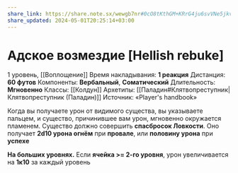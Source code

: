 ```yaml
---
share_link: https://share.note.sx/wewgb7nr#0cO8tKthGM+KRrG4ju6svVNe5jkvBabmXOFazU8gBZ4
share_updated: 2024-05-01T20:25:14+03:00
---
```

# Адское возмездие [Hellish rebuke]
1 уровень, [[Воплощение]]
Время накладывания: **1 реакция**
Дистанция: **60 футов**
Компоненты: **Вербальный**, **Соматический**
Длительность: **Мгновенно**
Классы: [[Колдун]]
Архетипы: [[Паладин#Клятвопреступник|Клятвопреступник (Паладин)]]
Источник: «Player's handbook»

Когда вы получаете урон от видимого существа, вы указываете пальцем, и существо, причинившее вам урон, мгновенно окружается пламенем. Существо должно совершить **спасбросок Ловкости**. Оно получает **2d10 урона огнём** при **провале**, или **половину урона** при **успехе**

**На больших уровнях.** Если **ячейка >= 2-го уровня**, урон увеличивается на **1к10** за каждый уровень